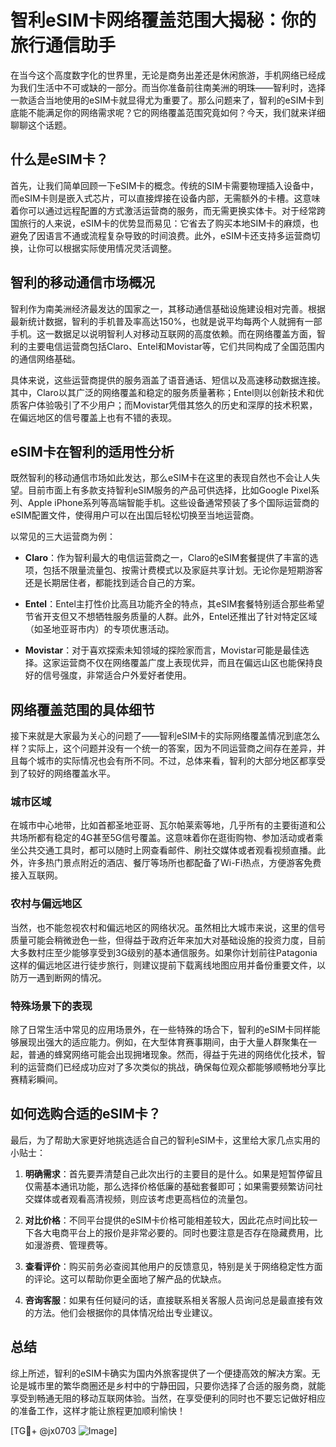 # 智利eSIM卡网络覆盖范围大揭秘：你的旅行通信助手

在当今这个高度数字化的世界里，无论是商务出差还是休闲旅游，手机网络已经成为我们生活中不可或缺的一部分。而当你准备前往南美洲的明珠——智利时，选择一款适合当地使用的eSIM卡就显得尤为重要了。那么问题来了，智利的eSIM卡到底能不能满足你的网络需求呢？它的网络覆盖范围究竟如何？今天，我们就来详细聊聊这个话题。

## 什么是eSIM卡？

首先，让我们简单回顾一下eSIM卡的概念。传统的SIM卡需要物理插入设备中，而eSIM卡则是嵌入式芯片，可以直接焊接在设备内部，无需额外的卡槽。这意味着你可以通过远程配置的方式激活运营商的服务，而无需更换实体卡。对于经常跨国旅行的人来说，eSIM卡的优势显而易见：它省去了购买本地SIM卡的麻烦，也避免了因语言不通或流程复杂导致的时间浪费。此外，eSIM卡还支持多运营商切换，让你可以根据实际使用情况灵活调整。

## 智利的移动通信市场概况

智利作为南美洲经济最发达的国家之一，其移动通信基础设施建设相对完善。根据最新统计数据，智利的手机普及率高达150%，也就是说平均每两个人就拥有一部手机。这一数据足以说明智利人对移动互联网的高度依赖。而在网络覆盖方面，智利的主要电信运营商包括Claro、Entel和Movistar等，它们共同构成了全国范围内的通信网络基础。

具体来说，这些运营商提供的服务涵盖了语音通话、短信以及高速移动数据连接。其中，Claro以其广泛的网络覆盖和稳定的服务质量著称；Entel则以创新技术和优质客户体验吸引了不少用户；而Movistar凭借其悠久的历史和深厚的技术积累，在偏远地区的信号覆盖上也有不错的表现。

## eSIM卡在智利的适用性分析

既然智利的移动通信市场如此发达，那么eSIM卡在这里的表现自然也不会让人失望。目前市面上有多款支持智利eSIM服务的产品可供选择，比如Google Pixel系列、Apple iPhone系列等高端智能手机。这些设备通常预装了多个国际运营商的eSIM配置文件，使得用户可以在出国后轻松切换至当地运营商。

以常见的三大运营商为例：

- **Claro**：作为智利最大的电信运营商之一，Claro的eSIM套餐提供了丰富的选项，包括不限量流量包、按需计费模式以及家庭共享计划。无论你是短期游客还是长期居住者，都能找到适合自己的方案。
  
- **Entel**：Entel主打性价比高且功能齐全的特点，其eSIM套餐特别适合那些希望节省开支但又不想牺牲服务质量的人群。此外，Entel还推出了针对特定区域（如圣地亚哥市内）的专项优惠活动。

- **Movistar**：对于喜欢探索未知领域的探险家而言，Movistar可能是最佳选择。这家运营商不仅在网络覆盖广度上表现优异，而且在偏远山区也能保持良好的信号强度，非常适合户外爱好者使用。

## 网络覆盖范围的具体细节

接下来就是大家最为关心的问题了——智利eSIM卡的实际网络覆盖情况到底怎么样？实际上，这个问题并没有一个统一的答案，因为不同运营商之间存在差异，并且每个城市的实际情况也会有所不同。不过，总体来看，智利的大部分地区都享受到了较好的网络覆盖水平。

### 城市区域

在城市中心地带，比如首都圣地亚哥、瓦尔帕莱索等地，几乎所有的主要街道和公共场所都有稳定的4G甚至5G信号覆盖。这意味着你在逛街购物、参加活动或者乘坐公共交通工具时，都可以随时上网查看邮件、刷社交媒体或者观看视频直播。此外，许多热门景点附近的酒店、餐厅等场所也都配备了Wi-Fi热点，方便游客免费接入互联网。

### 农村与偏远地区

当然，也不能忽视农村和偏远地区的网络状况。虽然相比大城市来说，这里的信号质量可能会稍微逊色一些，但得益于政府近年来加大对基础设施的投资力度，目前大多数村庄至少能够享受到3G级别的基本通信服务。如果你计划前往Patagonia这样的偏远地区进行徒步旅行，则建议提前下载离线地图应用并备份重要文件，以防万一遇到断网的情况。

### 特殊场景下的表现

除了日常生活中常见的应用场景外，在一些特殊的场合下，智利的eSIM卡同样能够展现出强大的适应能力。例如，在大型体育赛事期间，由于大量人群聚集在一起，普通的蜂窝网络可能会出现拥堵现象。然而，得益于先进的网络优化技术，智利的运营商们已经成功应对了多次类似的挑战，确保每位观众都能够顺畅地分享比赛精彩瞬间。

## 如何选购合适的eSIM卡？

最后，为了帮助大家更好地挑选适合自己的智利eSIM卡，这里给大家几点实用的小贴士：

1. **明确需求**：首先要弄清楚自己此次出行的主要目的是什么。如果是短暂停留且仅需基本通讯功能，那么选择价格低廉的基础套餐即可；如果需要频繁访问社交媒体或者观看高清视频，则应该考虑更高档位的流量包。

2. **对比价格**：不同平台提供的eSIM卡价格可能相差较大，因此花点时间比较一下各大电商平台上的报价是非常必要的。同时也要注意是否存在隐藏费用，比如漫游费、管理费等。

3. **查看评价**：购买前务必查阅其他用户的反馈意见，特别是关于网络稳定性方面的评论。这可以帮助你更全面地了解产品的优缺点。

4. **咨询客服**：如果有任何疑问的话，直接联系相关客服人员询问总是最直接有效的方法。他们会根据你的具体情况给出专业建议。

## 总结

综上所述，智利的eSIM卡确实为国内外旅客提供了一个便捷高效的解决方案。无论是城市里的繁华商圈还是乡村中的宁静田园，只要你选择了合适的服务商，就能享受到畅通无阻的移动互联网体验。当然，在享受便利的同时也不要忘记做好相应的准备工作，这样才能让旅程更加顺利愉快！

[TG💪+ @jx0703 ![Image](https://github.com/user-attachments/assets/dbca1d08-cadb-493c-b0ec-ad6f7a83f270)]